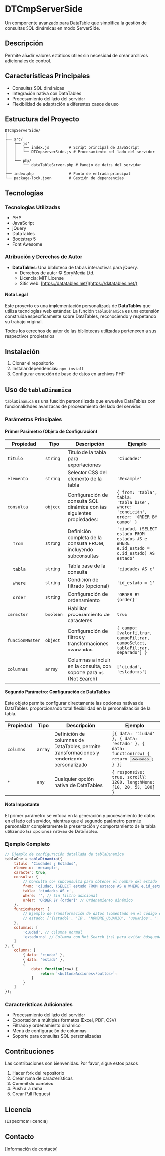 # DTCmpServerSide

Un componente avanzado para DataTable que simplifica la gestión de consultas SQL dinámicas en modo ServerSide.

## Descripción

Permite añadir valores estáticos útiles sin necesidad de crear archivos adicionales de control.

## Características Principales

* Consultas SQL dinámicas
* Integración nativa con DataTables
* Procesamiento del lado del servidor
* Flexibilidad de adaptación a diferentes casos de uso

## Estructura del Proyecto

```tree
DTCmpServerSide/
│
├── src/
│   ├── js/
│   │   ├── index.js         # Script principal de JavaScript
│   │   └── DTCmpserverSide.js # Procesamiento del lado del servidor
│   │
│   └── php/
│       └── dataTableServer.php # Manejo de datos del servidor
│
├── index.php                # Punto de entrada principal
└── package-lock.json        # Gestión de dependencias
```

## Tecnologías

### Tecnologías Utilizadas

* PHP
* JavaScript
* jQuery
* DataTables
* Bootstrap 5
* Font Awesome

### Atribución y Derechos de Autor

* **DataTables**: Una biblioteca de tablas interactivas para jQuery. 
  * Derechos de autor © SpryMedia Ltd.
  * Licencia: MIT License
  * Sitio web: [https://datatables.net/](https://datatables.net/)

#### Nota Legal

Este proyecto es una implementación personalizada de **DataTables** que utiliza tecnologías web estándar. La función `tablaDinamica` es una extensión construida específicamente sobre DataTables, reconociendo y respetando su trabajo original.

Todos los derechos de autor de las bibliotecas utilizadas pertenecen a sus respectivos propietarios.

## Instalación

1. Clonar el repositorio
2. Instalar dependencias: `npm install`
3. Configurar conexión de base de datos en archivos PHP

## Uso de `tablaDinamica`

`tablaDinamica` es una función personalizada que envuelve DataTables con funcionalidades avanzadas de procesamiento del lado del servidor.

### Parámetros Principales

#### Primer Parámetro (Objeto de Configuración)

| Propiedad | Tipo | Descripción | Ejemplo |
|-----------|------|-------------|--------|
| `titulo` | `string` | Título de la tabla para exportaciones | `'Ciudades'` |
| `elemento` | `string` | Selector CSS del elemento de la tabla | `'#example'` |
| `consulta` | `object` | Configuración de consulta SQL dinámica con las siguientes propiedades: | `{ from: 'tabla', tabla: 'tabla_base', where: 'condición', order: 'ORDER BY campo' }` |
| &nbsp;&nbsp;&nbsp;&nbsp;`from` | `string` | Definición completa de la consulta FROM, incluyendo subconsultas | `'ciudad, (SELECT estado FROM estados AS e WHERE e.id_estado = c.id_estado) AS estado'` |
| &nbsp;&nbsp;&nbsp;&nbsp;`tabla` | `string` | Tabla base de la consulta | `'ciudades AS c'` |
| &nbsp;&nbsp;&nbsp;&nbsp;`where` | `string` | Condición de filtrado (opcional) | `'id_estado = 1'` |
| &nbsp;&nbsp;&nbsp;&nbsp;`order` | `string` | Configuración de ordenamiento | `'ORDER BY {order}'` |
| `caracter` | `boolean` | Habilitar procesamiento de caracteres | `true` |
| `funcionMaster` | `object` | Configuración de filtros y transformaciones avanzadas | `{ campo: [valorfiltrar, campoFiltrar, campoSelect, tablaFiltrar, separador] }` |
| `columnas` | `array` | Columnas a incluir en la consulta, con soporte para `ns` (Not Search) | `['ciudad', 'estado:ns']` |

#### Segundo Parámetro: Configuración de DataTables

Este objeto permite configurar directamente las opciones nativas de DataTables, proporcionando total flexibilidad en la personalización de la tabla.

| Propiedad | Tipo | Descripción | Ejemplo |
|-----------|------|-------------|--------|
| `columns` | `array` | Definición de columnas de DataTables, permite transformaciones y renderizado personalizado | `[{ data: 'ciudad' }, { data: 'estado' }, { data: function(row) { return `<button>Acciones</button>`; } }]` |
| `*` | `any` | Cualquier opción nativa de DataTables | `{ responsive: true, scrollY: 1200, lengthMenu: [10, 20, 50, 100] }` |

#### Nota Importante

El primer parámetro se enfoca en la generación y procesamiento de datos en el lado del servidor, mientras que el segundo parámetro permite personalizar completamente la presentación y comportamiento de la tabla utilizando las opciones nativas de DataTables.

### Ejemplo Completo

```javascript
// Ejemplo de configuración detallada de tablaDinamica
tablaOne = tablaDinamica({
    titulo: 'Ciudades y Estados',
    elemento: '#example',
    caracter: true,
    consulta: {
        // Consulta con subconsulta para obtener el nombre del estado
        from: 'ciudad, (SELECT estado FROM estados AS e WHERE e.id_estado = c.id_estado) AS estado',
        tabla: 'ciudades AS c',
        where: '', // Sin filtro adicional
        order: 'ORDER BY {order}' // Ordenamiento dinámico
    },
    funcionMaster: {
        // Ejemplo de transformación de datos (comentado en el código original)
        // estado: ['{estado}', 'ID', 'NOMBRE_USUARIO', 'usuarios', '||']
    },
    columnas: [
        'ciudad', // Columna normal
        'estado:ns' // Columna con Not Search (ns) para evitar búsquedas
    ]
}, {
    columns: [
        { data: 'ciudad' },
        { data: 'estado' },
        { 
            data: function(row) {
                return `<button>Acciones</button>`;
            }
        }
    ]
});
```

### Características Adicionales

* Procesamiento del lado del servidor
* Exportación a múltiples formatos (Excel, PDF, CSV)
* Filtrado y ordenamiento dinámico
* Menú de configuración de columnas
* Soporte para consultas SQL personalizadas

## Contribuciones

Las contribuciones son bienvenidas. Por favor, sigue estos pasos:

1. Hacer fork del repositorio
2. Crear rama de características
3. Commit de cambios
4. Push a la rama
5. Crear Pull Request

## Licencia

[Especificar licencia]

## Contacto

[Información de contacto]
